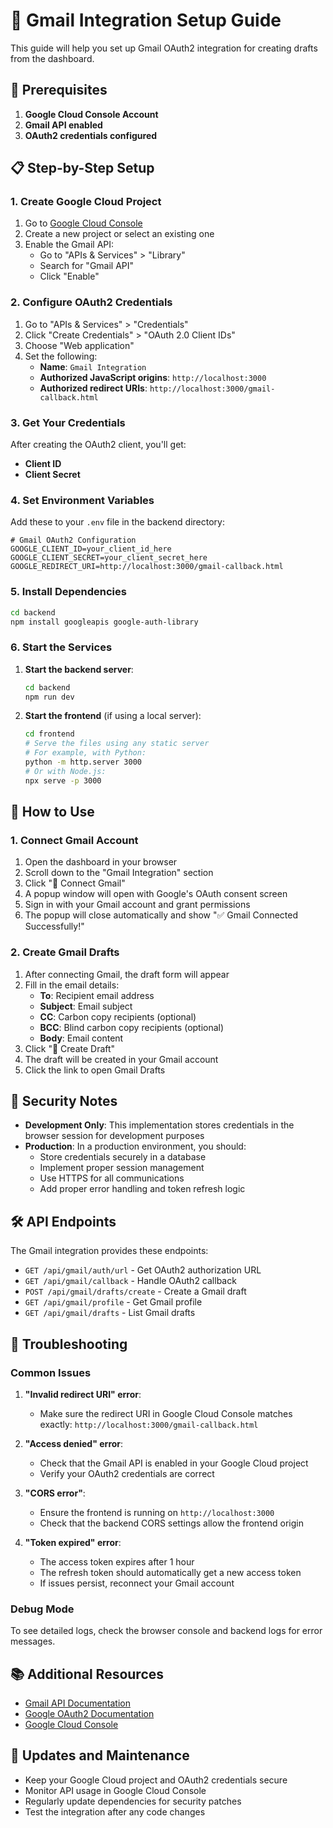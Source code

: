 # 📧 Gmail Integration Setup Guide

This guide will help you set up Gmail OAuth2 integration for creating drafts from the dashboard.

## 🔧 Prerequisites

1. **Google Cloud Console Account**
2. **Gmail API enabled**
3. **OAuth2 credentials configured**

## 📋 Step-by-Step Setup

### 1. Create Google Cloud Project

1. Go to [Google Cloud Console](https://console.cloud.google.com/)
2. Create a new project or select an existing one
3. Enable the Gmail API:
   - Go to "APIs & Services" > "Library"
   - Search for "Gmail API"
   - Click "Enable"

### 2. Configure OAuth2 Credentials

1. Go to "APIs & Services" > "Credentials"
2. Click "Create Credentials" > "OAuth 2.0 Client IDs"
3. Choose "Web application"
4. Set the following:
   - **Name**: `Gmail Integration`
   - **Authorized JavaScript origins**: `http://localhost:3000`
   - **Authorized redirect URIs**: `http://localhost:3000/gmail-callback.html`

### 3. Get Your Credentials

After creating the OAuth2 client, you'll get:
- **Client ID**
- **Client Secret**

### 4. Set Environment Variables

Add these to your `.env` file in the backend directory:

```env
# Gmail OAuth2 Configuration
GOOGLE_CLIENT_ID=your_client_id_here
GOOGLE_CLIENT_SECRET=your_client_secret_here
GOOGLE_REDIRECT_URI=http://localhost:3000/gmail-callback.html
```

### 5. Install Dependencies

```bash
cd backend
npm install googleapis google-auth-library
```

### 6. Start the Services

1. **Start the backend server**:
   ```bash
   cd backend
   npm run dev
   ```

2. **Start the frontend** (if using a local server):
   ```bash
   cd frontend
   # Serve the files using any static server
   # For example, with Python:
   python -m http.server 3000
   # Or with Node.js:
   npx serve -p 3000
   ```

## 🚀 How to Use

### 1. Connect Gmail Account

1. Open the dashboard in your browser
2. Scroll down to the "Gmail Integration" section
3. Click "🔗 Connect Gmail"
4. A popup window will open with Google's OAuth consent screen
5. Sign in with your Gmail account and grant permissions
6. The popup will close automatically and show "✅ Gmail Connected Successfully!"

### 2. Create Gmail Drafts

1. After connecting Gmail, the draft form will appear
2. Fill in the email details:
   - **To**: Recipient email address
   - **Subject**: Email subject
   - **CC**: Carbon copy recipients (optional)
   - **BCC**: Blind carbon copy recipients (optional)
   - **Body**: Email content
3. Click "📝 Create Draft"
4. The draft will be created in your Gmail account
5. Click the link to open Gmail Drafts

## 🔐 Security Notes

- **Development Only**: This implementation stores credentials in the browser session for development purposes
- **Production**: In a production environment, you should:
  - Store credentials securely in a database
  - Implement proper session management
  - Use HTTPS for all communications
  - Add proper error handling and token refresh logic

## 🛠️ API Endpoints

The Gmail integration provides these endpoints:

- `GET /api/gmail/auth/url` - Get OAuth2 authorization URL
- `GET /api/gmail/callback` - Handle OAuth2 callback
- `POST /api/gmail/drafts/create` - Create a Gmail draft
- `GET /api/gmail/profile` - Get Gmail profile
- `GET /api/gmail/drafts` - List Gmail drafts

## 🐛 Troubleshooting

### Common Issues

1. **"Invalid redirect URI" error**:
   - Make sure the redirect URI in Google Cloud Console matches exactly: `http://localhost:3000/gmail-callback.html`

2. **"Access denied" error**:
   - Check that the Gmail API is enabled in your Google Cloud project
   - Verify your OAuth2 credentials are correct

3. **"CORS error"**:
   - Ensure the frontend is running on `http://localhost:3000`
   - Check that the backend CORS settings allow the frontend origin

4. **"Token expired" error**:
   - The access token expires after 1 hour
   - The refresh token should automatically get a new access token
   - If issues persist, reconnect your Gmail account

### Debug Mode

To see detailed logs, check the browser console and backend logs for error messages.

## 📚 Additional Resources

- [Gmail API Documentation](https://developers.google.com/gmail/api)
- [Google OAuth2 Documentation](https://developers.google.com/identity/protocols/oauth2)
- [Google Cloud Console](https://console.cloud.google.com/)

## 🔄 Updates and Maintenance

- Keep your Google Cloud project and OAuth2 credentials secure
- Monitor API usage in Google Cloud Console
- Regularly update dependencies for security patches
- Test the integration after any code changes 